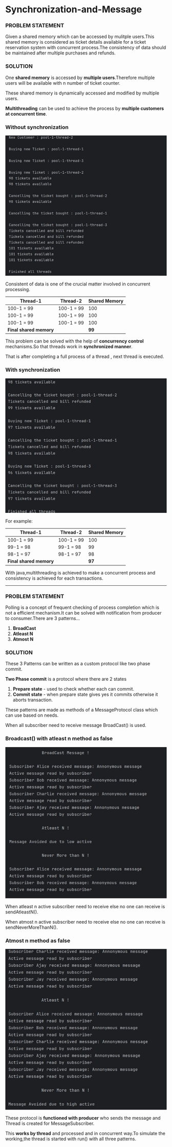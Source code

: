 # Synchronization-and-Message

### PROBLEM STATEMENT

Given a shared memory which can be accessed by mulitple users.This shared memory is considered as ticket details available for a ticket reservation system with concurrent process.The consistency of data should be maintained after multiple purchases and refunds.

### SOLUTION

One **shared memory** is accessed by **multiple users**.Therefore multiple users will be available with n number of ticket counter.

These shared memory is dynamically accessed and modified by multiple users.

**Multithreading** can be used to achieve the process by **multiple customers at concurrent time**.

### Without synchronization
![without synchronization](https://github.com/Harshit26042004/Synchronization-and-Message/blob/main/without_sync.jpg)

Consistent of data is one of the crucial matter involved in concurrent processing.

| **Thread-1** | **Thread-2** | **Shared Memory** |
| --- | --- | --- |
| 100-1 = 99 | 100-1 = 99 | 100 |
| 100-1 = 99 | 100-1 = 99 | 100 |
| 100-1 = 99 | 100-1 = 99 | 100 |
| **Final shared memory** |     | **99** |

This problem can be solved with the help of **concurrency control** mechanisms.So that threads work in **synchronized manner**.

That is after completing a full process of a thread , next thread is executed.

### With synchronization
![with synchronization](https://github.com/Harshit26042004/Synchronization-and-Message/blob/main/with_sync.jpg)

For example:

| **Thread-1** | **Thread-2** | **Shared Memory** |
| --- | --- | --- |
| 100-1 = 99 | 100-1 = 99 | 100 |
| 99-1 = 98 | 99-1 = 98 | 99  |
| 98-1 = 97 | 98-1 = 97 | 98  |
| **Final shared memory** |     | **97** |

With java,multithreading is achieved to make a concurrent process and consistency is achieved for each transactions.
<hr>

### PROBLEM STATEMENT

Polling is a concept of frequent checking of process completion which is not a efficient mechanism.It can be solved with notification from producer to consumer.There are 3 patterns…

1. **BroadCast**
2. **Atleast N**
3. **Atmost N**

### SOLUTION

These 3 Patterns can be written as a custom protocol like two phase commit.

**Two Phase commit** is a protocol where there are 2 states

1. **Prepare state** - used to check whether each can commit.
2. **Commit state** - when prepare state gives yes it commits otherwise it aborts transaction.

These patterns are made as methods of a MessageProtocol class which can use based on needs.

When all subscriber need to receive message BroadCast() is used.

### Broadcast() with atleast n method as false
![atleast_n](https://github.com/Harshit26042004/Synchronization-and-Message/blob/main/atleast_n.jpg)

When atleast n active subscriber need to receive else no one can receive is sendAtleastN().

When atmost n active subscriber need to receive else no one can receive is sendNeverMoreThanN().

### Atmost n method as false
![atmost_n](https://github.com/Harshit26042004/Synchronization-and-Message/blob/main/atmost_n.jpg)

These protocol is **functioned with producer** who sends the message and Thread is created for MessageSubscriber.

This **works by thread** and processed and in concurrent way.To simulate the working,the thread is started with run() with all three patterns.
